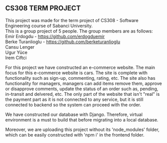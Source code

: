 ## CS308 TERM PROJECT

This project was made for the term project of CS308 - Software Engineering course of Sabanci University. <br>
This is a group project of 5 people. The group members are as follows: <br>
Emir Erdogdu - https://github.com/erdogduemir <br>
Berke Turanlioglu - https://github.com/berketuranlioglu <br>
Cansu Lenger <br>
Ugur Yüce <br>
Irem Ciftci <br>

For this project we have constructed an e-commerce website. The main focus for this e-commerce website is cars. The site is complete with functionality such as sign-up, commenting, rating, etc. The site also has functionality for managers, managers can add items remove them, approve or disapprove comments, update the status of an order such as, pending, in-transit and delvered, etc. The only part of the website that isn't "real" is the payment part as it is not connected to any service, but it is still connected to backend so the system can proceed with the order.

We have constructed our database with Django. Therefore, virtual environment is a must to build that before migrating into a local database.

Moreover, we are uploading this project without its 'node_modules' folder, which can be easily constructed with 'npm i' in the frontend folder.
